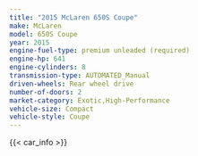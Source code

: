 ```yaml
---
title: "2015 McLaren 650S Coupe"
make: McLaren
model: 650S Coupe
year: 2015
engine-fuel-type: premium unleaded (required)
engine-hp: 641
engine-cylinders: 8
transmission-type: AUTOMATED_Manual
driven-wheels: Rear wheel drive
number-of-doors: 2
market-category: Exotic,High-Performance
vehicle-size: Compact
vehicle-style: Coupe
---
```


{{< car_info >}}
